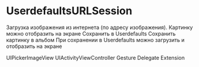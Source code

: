 # UserdefaultsURLSession

Загрузка изображения из интернета (по адресу изображения).
Картинку можно отобразить на экране
Сохранить в Userdefaults
Сохранить картинку в альбом
При сохранении в Userdefaults можно загрузить и отобразить на экране 

UIPickerImageView
UIActivityViewController
Gesture
Delegate
Extension
